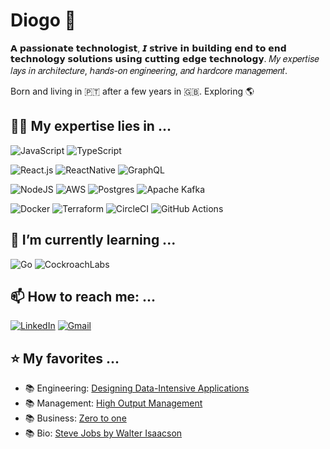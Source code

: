   
# Diogo 👾

𝗔 𝗽𝗮𝘀𝘀𝗶𝗼𝗻𝗮𝘁𝗲 𝘁𝗲𝗰𝗵𝗻𝗼𝗹𝗼𝗴𝗶𝘀𝘁, 𝙄 𝘀𝘁𝗿𝗶𝘃𝗲 𝗶𝗻 𝗯𝘂𝗶𝗹𝗱𝗶𝗻𝗴 𝗲𝗻𝗱 𝘁𝗼 𝗲𝗻𝗱 𝘁𝗲𝗰𝗵𝗻𝗼𝗹𝗼𝗴𝘆 𝘀𝗼𝗹𝘂𝘁𝗶𝗼𝗻𝘀 𝘂𝘀𝗶𝗻𝗴 𝗰𝘂𝘁𝘁𝗶𝗻𝗴 𝗲𝗱𝗴𝗲 𝘁𝗲𝗰𝗵𝗻𝗼𝗹𝗼𝗴𝘆. 𝑀𝑦 𝑒𝑥𝑝𝑒𝑟𝑡𝑖𝑠𝑒 𝑙𝑎𝑦𝑠 𝑖𝑛 𝑎𝑟𝑐ℎ𝑖𝑡𝑒𝑐𝑡𝑢𝑟𝑒, ℎ𝑎𝑛𝑑𝑠-𝑜𝑛 𝑒𝑛𝑔𝑖𝑛𝑒𝑒𝑟𝑖𝑛𝑔, 𝑎𝑛𝑑 ℎ𝑎𝑟𝑑𝑐𝑜𝑟𝑒 𝑚𝑎𝑛𝑎𝑔𝑒𝑚𝑒𝑛𝑡.

Born and living in 🇵🇹 after a few years in 🇬🇧. Exploring 🌎

## 👷🏻 My expertise lies in ...

![JavaScript](https://img.shields.io/badge/JavaScript-323330?style=for-the-badge&logo=javascript&logoColor=F7DF1E)
![TypeScript](https://img.shields.io/badge/TypeScript-007ACC?style=for-the-badge&logo=typescript&logoColor=white)

![React.js](https://img.shields.io/badge/React-20232A?style=for-the-badge&logo=react&logoColor=61DAFB)
![ReactNative](https://img.shields.io/badge/React_Native-20232A?style=for-the-badge&logo=react&logoColor=61DAFB)
![GraphQL](https://img.shields.io/badge/-GraphQL-E10098?style=for-the-badge&logo=graphql&logoColor=white)

![NodeJS](https://img.shields.io/badge/Node.js-43853D?style=for-the-badge&logo=node.js&logoColor=white)
![AWS](https://img.shields.io/badge/AWS-%23FF9900.svg?style=for-the-badge&logo=amazon-aws&logoColor=white)
![Postgres](https://img.shields.io/badge/PostgreSQL-316192?style=for-the-badge&logo=postgresql&logoColor=white)
![Apache Kafka](https://img.shields.io/badge/Apache%20Kafka-000?style=for-the-badge&logo=apachekafka)

![Docker](https://img.shields.io/badge/docker-%230db7ed.svg?style=for-the-badge&logo=docker&logoColor=white)
![Terraform](https://img.shields.io/badge/terraform-%235835CC.svg?style=for-the-badge&logo=terraform&logoColor=white)
![CircleCI](https://img.shields.io/badge/circle%20ci-%23161616.svg?style=for-the-badge&logo=circleci&logoColor=white)
![GitHub Actions](https://img.shields.io/badge/github%20actions-%232671E5.svg?style=for-the-badge&logo=githubactions&logoColor=white)

## 🌱 I’m currently learning ...
![Go](https://img.shields.io/badge/go-%2300ADD8.svg?style=for-the-badge&logo=go&logoColor=white)
![CockroachLabs](https://img.shields.io/badge/Cockroach%20Labs-6933FF?style=for-the-badge&logo=Cockroach%20Labs&logoColor=white)

## 📫 How to reach me: ...
[![LinkedIn](https://img.shields.io/badge/linkedin-%230077B5.svg?style=for-the-badge&logo=linkedin&logoColor=white)](https://www.linkedin.com/in/diogo-cunha-3155a98a/)
[![Gmail](https://img.shields.io/badge/Gmail-D14836?style=for-the-badge&logo=gmail&logoColor=white)](mailto:diogofncunha@gmail.com)

## ⭐️ My favorites ...
- 📚 Engineering: [Designing Data-Intensive Applications](https://www.amazon.com/Designing-Data-Intensive-Applications-Reliable-Maintainable/dp/1449373321)
- 📚 Management: [High Output Management](https://www.amazon.de/-/en/Andrew-S-Grove/dp/B08RDKCH4M/ref=sr_1_2?adgrpid=81011716974&hvadid=394735072477&hvdev=c&hvlocphy=20866&hvnetw=g&hvqmt=e&hvrand=6430795873684053620&hvtargid=kwd-297473118671&hydadcr=24728_1949098&keywords=high+output+management&qid=1700085546&sr=8-2)
- 📚 Business: [Zero to one](https://www.amazon.co.uk/Zero-to-One/dp/B00XLSKG5W/ref=sr_1_1?crid=3Q0O437WLROVG&keywords=zero+to+1&qid=1700085648&s=audible&sprefix=zero+to+1%2Caudible%2C81&sr=1-1)
- 📚 Bio: [Steve Jobs by Walter Isaacson](https://www.amazon.co.uk/Steve-Jobs-Walter-Isaacson-2011-10-24/dp/B01K16UNFO/ref=sr_1_2?crid=GIP4WJIZCKAJ&keywords=steve+jobs+walter+isaacson&qid=1700085679&s=audible&sprefix=Steve+jobs%2Caudible%2C90&sr=1-2)

<!--



Here are some ideas to get you started:

- 🌱 I’m currently learning ...
- 👯 I’m looking to collaborate on ...
- 🤔 I’m looking for help with ...
- 💬 Ask me about ...
- 📫 How to reach me: ...
- 😄 Pronouns: ...
- ⚡ Fun fact: ...
-->
